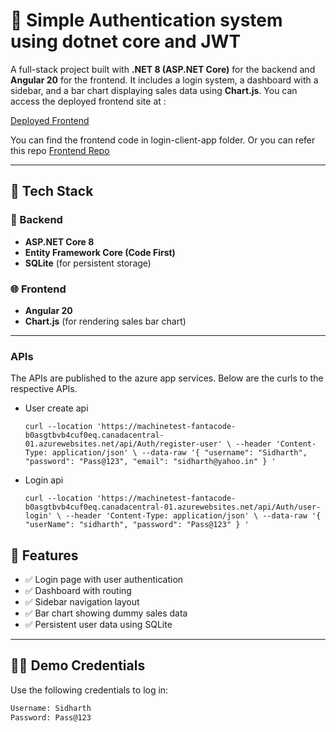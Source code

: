 # 🧪 Simple Authentication system using dotnet core and JWT

A full-stack project built with **.NET 8 (ASP.NET Core)** for the backend and **Angular 20** for the frontend. It includes a login system, a dashboard with a sidebar, and a bar chart displaying sales data using **Chart.js**.
You can access the deployed frontend site at :

[Deployed Frontend](https://login-app-client.vercel.app/)

You can find the frontend code in login-client-app folder. Or you can refer this repo [Frontend Repo](https://github.com/sidhu12sid/login-app-client)

---

## 🚀 Tech Stack

### 🔧 Backend
- **ASP.NET Core 8**
- **Entity Framework Core (Code First)**
- **SQLite** (for persistent storage)

### 🌐 Frontend
- **Angular 20**
- **Chart.js** (for rendering sales bar chart)

---

### APIs
The APIs are published to the azure app services. Below are the curls to the respective APIs.

- User create api

    `curl --location 'https://machinetest-fantacode-b0asgtbvb4cuf0eq.canadacentral-01.azurewebsites.net/api/Auth/register-user' \
--header 'Content-Type: application/json' \
--data-raw '{
  "username": "Sidharth",
  "password": "Pass@123",
  "email": "sidharth@yahoo.in"
}
'`

- Login api
  
    `curl --location 'https://machinetest-fantacode-b0asgtbvb4cuf0eq.canadacentral-01.azurewebsites.net/api/Auth/user-login' \
--header 'Content-Type: application/json' \
--data-raw '{
  "userName": "sidharth",
  "password": "Pass@123"
}
'`

## 🔐 Features

- ✅ Login page with  user authentication
- ✅ Dashboard with routing
- ✅ Sidebar navigation layout
- ✅ Bar chart showing dummy sales data
- ✅ Persistent user data using SQLite

---
## 🧑‍💻 Demo Credentials

Use the following credentials to log in:

```txt
Username: Sidharth  
Password: Pass@123

